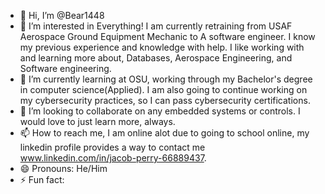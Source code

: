 - 👋 Hi, I’m @Bear1448 
- 👀 I’m interested in Everything! I am currently retraining from USAF Aerospace Ground Equipment Mechanic to A software engineer. I know my previous experience and knowledge with help. I like working with and learning more about, Databases, Aerospace Engineering, and Software engineering.
- 🌱 I’m currently learning at OSU, working through my Bachelor's degree in computer science(Applied). I am also going to continue working on my cybersecurity practices, so I can pass cybersecurity certifications. 
- 💞️ I’m looking to collaborate on any embedded systems or controls. I would love to just learn more, always. 
- 📫 How to reach me, I am online alot due to going to school online, my linkedin profile provides a way to contact me www.linkedin.com/in/jacob-perry-66889437.
- 😄 Pronouns: He/Him
- ⚡ Fun fact: 

<!---
Bear1448/Bear1448 is a ✨ special ✨ repository because its `README.md` (this file) appears on your GitHub profile.
You can click the Preview link to take a look at your changes.
--->
